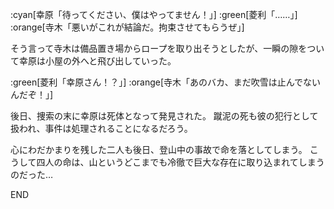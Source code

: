 :cyan[幸原「待ってください、僕はやってません！」]
:green[菱利「……」]
:orange[寺木「悪いがこれが結論だ。拘束させてもらうぜ」]

そう言って寺木は備品置き場からロープを取り出そうとしたが、一瞬の隙をついて幸原は小屋の外へと飛び出していった。

:green[菱利「幸原さん！？」]
:orange[寺木「あのバカ、まだ吹雪は止んでないんだぞ！」]

後日、捜索の末に幸原は死体となって発見された。
蹴泥の死も彼の犯行として扱われ、事件は処理されることになるだろう。

心にわだかまりを残した二人も後日、登山中の事故で命を落としてしまう。
こうして四人の命は、山というどこまでも冷徹で巨大な存在に取り込まれてしまうのだった…

END